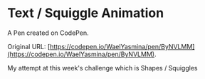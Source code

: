 # Text / Squiggle Animation

A Pen created on CodePen.

Original URL: [https://codepen.io/WaelYasmina/pen/ByNVLMM](https://codepen.io/WaelYasmina/pen/ByNVLMM).

My attempt at this week's challenge which is Shapes / Squiggles